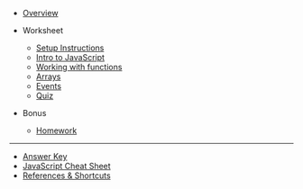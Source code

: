 - [Overview](/javascript/)

- Worksheet

  - [Setup Instructions](/javascript/setup/)
  - [Intro to JavaScript](/javascript/1-js-intro/)
  - [Working with functions](/javascript/2-function/)
  - [Arrays](/javascript/3-array/)
  - [Events](/javascript/4-events/)
  - [Quiz](/javascript/quiz.md)

- Bonus
  - [Homework](/javascript/homework/homework.md)

---

- [Answer Key](/javascript/answer-key.md)
- [JavaScript Cheat Sheet](/javascript/references/js_cheat_sheet.md)
- [References & Shortcuts](/javascript/references/)
